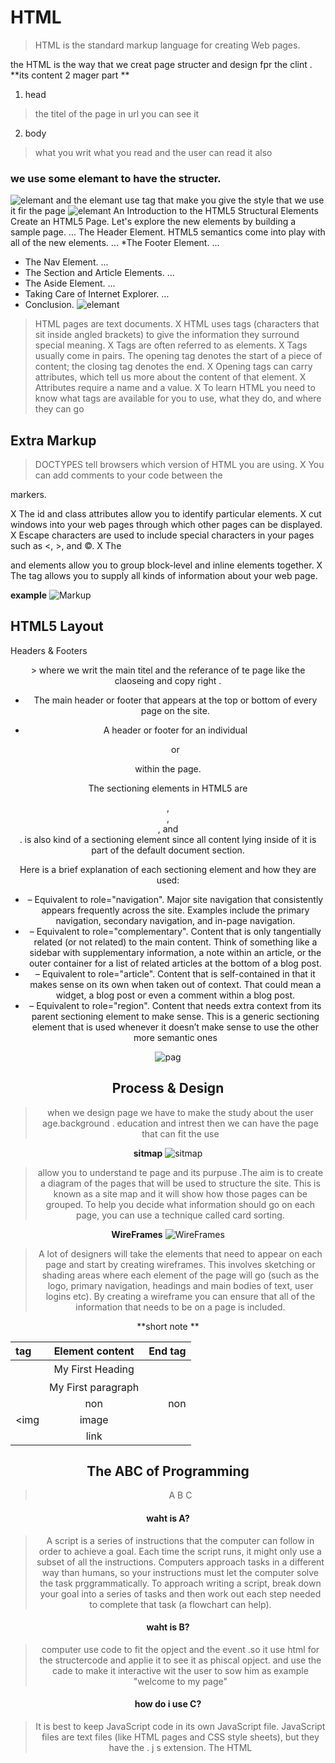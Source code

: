 # HTML 
> HTML is the standard markup language for creating Web pages.

the HTML is the way that we creat page structer and design fpr the clint .
**its content 2 mager part **
1. head
>the titel of the page in url you can see it 

2. body 
> what you writ what you read and the user can read it also 
### we use some elemant to have the structer.
![elemant](https://www.jaimebutler.ch/jb-edit/wp-content/uploads/2014/07/Basic-HTML.png)
and the elemant use tag that make you give the style that we use it fir the page 
![elemant](https://upload.wikimedia.org/wikipedia/commons/c/ca/HTMLtags.png)
An Introduction to the HTML5 Structural Elements
Create an HTML5 Page. Let's explore the new elements by building a sample page. ...
The Header Element. HTML5 semantics come into play with all of the new elements. ...
*The Footer Element. ...
* The Nav Element. ...
* The Section and Article Elements. ...
* The Aside Element. ...
* Taking Care of Internet Explorer. ...
* Conclusion.
![elemant](https://i.pinimg.com/originals/46/e2/1c/46e21c46e7001fca6554cd45562268fa.jpg)
>HTML pages are text documents.
X HTML uses tags (characters that sit inside angled
brackets) to give the information they surround special
meaning.
X Tags are often referred to as elements.
X Tags usually come in pairs. The opening tag denotes
the start of a piece of content; the closing tag denotes
the end.
X Opening tags can carry attributes, which tell us more
about the content of that element.
X Attributes require a name and a value.
X To learn HTML you need to know what tags are
available for you to use, what they do, and where they
can go

## Extra Markup
>DOCTYPES tell browsers which version of HTML you
are using.
X You can add comments to your code between the
<!-- and --> markers.
X The id and class attributes allow you to identify
particular elements.
X <iframes> cut windows into your web pages through
which other pages can be displayed.
X Escape characters are used to include special
characters in your pages such as <, >, and ©.
X The <div> and <span> elements allow you to group
block-level and inline elements together.
X The <meta> tag allows you to supply all kinds of
information about your web page.

**example**
![Markup](https://miro.medium.com/max/1088/1*hneiM8u7FCuMkNu8pWOcYQ.png)



## HTML5 Layout
Headers & Footers
<header> <footer>
> where we writ the main titel and the referance of te page like the claoseing and copy right .

* The main header or footer
that appears at the top or
bottom of every page on the
site.

* A header or footer for an
individual <article> or
<section> within the page.


The sectioning elements in HTML5 are <nav>, <aside>, <article>, and <section>. <body> is also kind of a sectioning element since all content lying inside of it is part of the default document section.

Here is a brief explanation of each sectioning element and how they are used:

* <nav> – Equivalent to role="navigation". Major site navigation that consistently appears frequently across the site. Examples include the primary navigation, secondary navigation, and in-page navigation.

* <aside> – Equivalent to role="complementary". Content that is only tangentially related (or not related) to the main content. Think of something like a sidebar with supplementary information, a note within an article, or the outer container for a list of related articles at the bottom of a blog post.

* <article> – Equivalent to role="article". Content that is self-contained in that it makes sense on its own when taken out of context. That could mean a widget, a blog post or even a comment within a blog post.

* <section> – Equivalent to role="region". Content that needs extra context from its parent sectioning element to make sense. This is a generic sectioning element that is used whenever it doesn’t make sense to use the other more semantic ones

![pag](https://1.bp.blogspot.com/-byyR6UhzRlw/XqPR9QUH12I/AAAAAAAACf8/_h6ITaQ45h0dazPFuifNqe7OSMFNbZopgCLcBGAsYHQ/s1600/HTML%2Blayout.png)

## Process & Design
> when we design page we have to make the study about the user age.background . education and intrest then we can have the page that can fit the use

**sitmap**
![sitmap](https://blog.phaisarn.com/wp-content/uploads/2013/05/slickmap-css-sitemap.jpg)
> allow you to understand te page and its purpuse .The aim is to create a diagram
of the pages that will be used
to structure the site. This is
known as a site map and it will
show how those pages can be
grouped.
To help you decide what
information should go on each
page, you can use a technique
called card sorting.


**WireFrames**
![WireFrames](https://upload.wikimedia.org/wikipedia/commons/4/47/Profilewireframe.png)

> A lot of designers will take the
elements that need to appear on
each page and start by creating
wireframes. This involves
sketching or shading areas
where each element of the page
will go (such as the logo, primary
navigation, headings and main
bodies of text, user logins etc).
By creating a wireframe you can
ensure that all of the information
that needs to be on a page is
included.


**short note **

|  tag | Element content | 	End tag |
| :---         |     :---:      |          ---: |
| <h1>  | My First Heading     | </h1>   |
| <p>     | My First paragraph   | </p>      |
| <br>   | non   | non      |
| <img   | image      |
| <a>     | link   | </a>      |



## The ABC of Programming
> A B C
 

#### waht is A?
>A script is a series of instructions that the computer
can follow in order to achieve a goal.
Each time the script runs, it might only use a subset of
all the instructions.
Computers approach tasks in a different way than
humans, so your instructions must let the computer
solve the task prggrammatically.
To approach writing a script, break down your goal into
a series of tasks and then work out each step needed
to complete that task (a flowchart can help). 

#### waht is B?
> computer use code to fit the opject and the event .so it use html for the structercode and applie it to see it as phiscal opject.
and use the cade to make it interactive wit the user to sow him as example "welcome to my page"


#### how do i use C?
> It is best to keep JavaScript code in its own JavaScript
file. JavaScript files are text files (like HTML pages and
CSS style sheets), but they have the . j s extension.
The HTML <script> element is used in HTML pages
to tell the browser to load the JavaScript file (rather like
the <link> element can be used to load a CSS file).
If you view the source code of the page in the browser,
the JavaScript will not have changed the HTML,
because the script works with the model of the web
page that the browser has created. 

![c](https://www.10bestdesign.com/blog/content/images/2018/03/30.png)



## short quiz 
 1. What does HTML stand for?


2.what is HTML element for the largest heading?



 3.what is HTML element for inserting a line break?


4. how to use HTML for adding a background color?


## fill-in-the-blank
1. HTML element to define important text........

2. HTML element to define emphasized text.......

3.Which character is used to indicate an end tag?.......

4. deign the page befor start up ......

5. head.bady.header and footer are HTML ........



*** for more please click***
[w3school](https://www.w3schools.com/html/html_elements.asp)
and 
[java](file:///C:/Users/user/Desktop/javascript_and_jquery_interactive_jon_du.pdf)
and 
[html](https://files.slack.com/files-pri/TNGRRLUMA-F01VBUGB18S/html_css.pdf)


**best regards**
qusai alqaisi 



